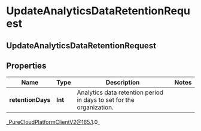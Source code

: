 # UpdateAnalyticsDataRetentionRequest

## UpdateAnalyticsDataRetentionRequest

## Properties

|Name | Type | Description | Notes|
|------------ | ------------- | ------------- | -------------|
| **retentionDays** | **Int** | Analytics data retention period in days to set for the organization. | |



_PureCloudPlatformClientV2@165.1.0_
